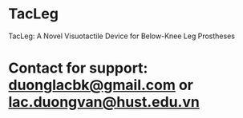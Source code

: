 # TacLeg
TacLeg: A Novel Visuotactile Device for  Below-Knee Leg Prostheses

# Contact for support: duonglacbk@gmail.com or lac.duongvan@hust.edu.vn